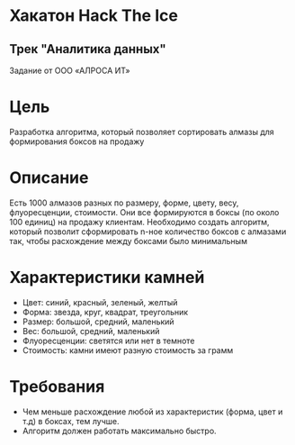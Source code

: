 # Хакатон Hack The Ice 
## Трек "Аналитика данных"
Задание от ООО «АЛРОСА ИТ»
# Цель
Разработка алгоритма, который позволяет сортировать алмазы для формирования боксов на продажу
# Описание
Есть 1000 алмазов разных по размеру, форме, цвету, весу, флуоресценции, стоимости. Они все формируются в боксы (по около 100 единиц) на продажу клиентам. Необходимо создать алгоритм, который позволит сформировать n-ное количество боксов с алмазами так, чтобы расхождение между боксами было минимальным
# Характеристики камней
- Цвет: синий, красный, зеленый, желтый
- Форма: звезда, круг, квадрат, треугольник
- Размер: большой, средний, маленький
- Вес: большой, средний, маленький
- Флуоресценции: светятся или нет в темноте
- Стоимость: камни имеют разную стоимость за грамм
# Требования
- Чем меньше расхождение любой из характеристик (форма, цвет и т.д) в боксах, тем лучше.
- Алгоритм должен работать максимально быстро.
